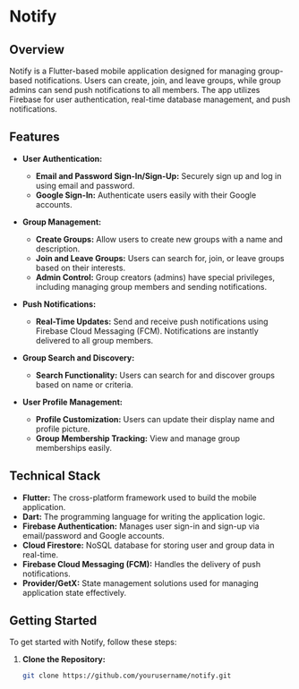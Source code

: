 # Notify

## Overview

Notify is a Flutter-based mobile application designed for managing group-based notifications. Users can create, join, and leave groups, while group admins can send push notifications to all members. The app utilizes Firebase for user authentication, real-time database management, and push notifications.

## Features

- **User Authentication:**
  - **Email and Password Sign-In/Sign-Up:** Securely sign up and log in using email and password.
  - **Google Sign-In:** Authenticate users easily with their Google accounts.

- **Group Management:**
  - **Create Groups:** Allow users to create new groups with a name and description.
  - **Join and Leave Groups:** Users can search for, join, or leave groups based on their interests.
  - **Admin Control:** Group creators (admins) have special privileges, including managing group members and sending notifications.

- **Push Notifications:**
  - **Real-Time Updates:** Send and receive push notifications using Firebase Cloud Messaging (FCM). Notifications are instantly delivered to all group members.

- **Group Search and Discovery:**
  - **Search Functionality:** Users can search for and discover groups based on name or criteria.

- **User Profile Management:**
  - **Profile Customization:** Users can update their display name and profile picture.
  - **Group Membership Tracking:** View and manage group memberships easily.

## Technical Stack

- **Flutter:** The cross-platform framework used to build the mobile application.
- **Dart:** The programming language for writing the application logic.
- **Firebase Authentication:** Manages user sign-in and sign-up via email/password and Google accounts.
- **Cloud Firestore:** NoSQL database for storing user and group data in real-time.
- **Firebase Cloud Messaging (FCM):** Handles the delivery of push notifications.
- **Provider/GetX:** State management solutions used for managing application state effectively.

## Getting Started

To get started with Notify, follow these steps:

1. **Clone the Repository:**
   ```bash
   git clone https://github.com/yourusername/notify.git
